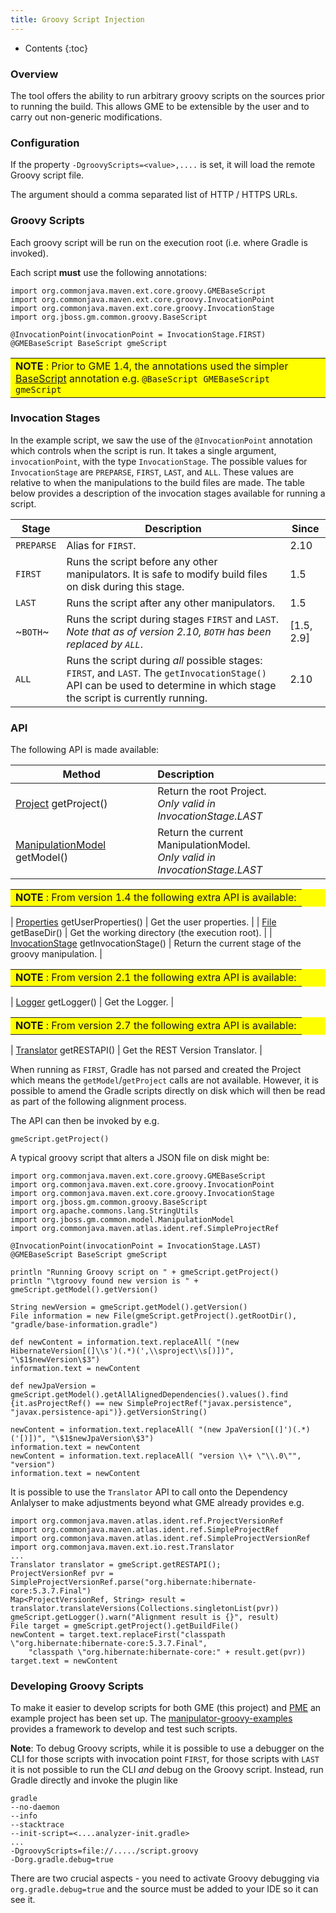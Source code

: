 ```yaml
---
title: Groovy Script Injection
---
```


* Contents
{:toc}

### Overview

The tool offers the ability to run arbitrary groovy scripts on the sources prior to running the build. This allows GME to be extensible by the user and to carry out non-generic modifications.


### Configuration

If the property `-DgroovyScripts=<value>,....` is set, it will load the remote Groovy script file.

The argument should a comma separated list of HTTP / HTTPS URLs.


### Groovy Scripts

Each groovy script will be run on the execution root (i.e. where Gradle is invoked).

Each script <b>must</b> use the following annotations:

```
import org.commonjava.maven.ext.core.groovy.GMEBaseScript
import org.commonjava.maven.ext.core.groovy.InvocationPoint
import org.commonjava.maven.ext.core.groovy.InvocationStage
import org.jboss.gm.common.groovy.BaseScript

@InvocationPoint(invocationPoint = InvocationStage.FIRST)
@GMEBaseScript BaseScript gmeScript

```

<table bgcolor="#ffff00">
<tr>
<td>
    <b>NOTE</b> : Prior to GME 1.4, the annotations used the simpler <a href="http://docs.groovy-lang.org/latest/html/gapi/groovy/transform/BaseScript.html">BaseScript</a> annotation e.g. <code>@BaseScript GMEBaseScript gmeScript</code>
</td>
</tr>
</table>

### Invocation Stages

In the example script, we saw the use of the `@InvocationPoint` annotation which controls when the script is run. It
takes a single argument, `invocationPoint`, with the type `InvocationStage`. The possible values for `InvocationStage`
are `PREPARSE`, `FIRST`, `LAST`, and `ALL`. These values are relative to when the manipulations to the build files are
made. The table below provides a description of the invocation stages available for running a script.

| Stage      | Description                                                                                                                                                                              | Since      |
|------------|------------------------------------------------------------------------------------------------------------------------------------------------------------------------------------------|------------|
| `PREPARSE` | Alias for `FIRST`.                                                                                                                                                                       | 2.10       |
| `FIRST`    | Runs the script before any other manipulators. It is safe to modify build files on disk during this stage.                                                                               | 1.5        |
| `LAST`     | Runs the script after any other manipulators.                                                                                                                                            | 1.5        |
| ~`BOTH`~   | Runs the script during stages `FIRST` and `LAST`. _Note that as of version 2.10, `BOTH` has been replaced by `ALL`_.                                                                     | [1.5, 2.9] |
| `ALL`      | Runs the script during _all_ possible stages: `FIRST`, and `LAST`.  The `getInvocationStage()` API can be used to determine in which stage the script is currently running.              | 2.10       |

### API

The following API is made available:


| Method | Description |
| -------|:------------|
| [Project](https://docs.gradle.org/current/javadoc/org/gradle/api/Project.html) getProject() | Return the root Project. <br/><i>Only valid in InvocationStage.LAST</i> |
| [ManipulationModel](https://github.com/project-ncl/gradle-manipulator/blob/master/common/src/main/java/org/jboss/gm/common/model/ManipulationModel.java) getModel() | Return the current ManipulationModel. <br/><i>Only valid in InvocationStage.LAST</i> |

<table bgcolor="#ffff00">
<tr>
<td>
    <b>NOTE</b> : From version 1.4 the following extra API is available:
</td>
</tr>
</table>

| [Properties](https://docs.oracle.com/javase/7/docs/api/java/util/Properties.html) getUserProperties() | Get the user properties. |
| [File](https://docs.oracle.com/javase/7/docs/api/java/io/File.html) getBaseDir() | Get the working directory (the execution root). |
| [InvocationStage](https://github.com/release-engineering/pom-manipulation-ext/blob/master/core/src/main/java/org/commonjava/maven/ext/core/groovy/InvocationStage.java) getInvocationStage() | Return the current stage of the groovy manipulation. |

<table bgcolor="#ffff00">
<tr>
<td>
    <b>NOTE</b> : From version 2.1 the following extra API is available:
</td>
</tr>
</table>

| [Logger](https://www.javadoc.io/doc/org.slf4j/slf4j-api/1.7.30/org/slf4j/Logger.html) getLogger() | Get the Logger. |

<table bgcolor="#ffff00">
<tr>
<td>
    <b>NOTE</b> : From version 2.7 the following extra API is available:
</td>
</tr>
</table>

| [Translator](https://www.javadoc.io/doc/org.commonjava.maven.ext/pom-manipulation-io/latest/org/commonjava/maven/ext/io/rest/Translator.html) getRESTAPI() | Get the REST Version Translator. |


When running as `FIRST`, Gradle has not parsed and created the Project which means the `getModel`/`getProject` calls are not available. However, it is possible to amend the Gradle scripts directly on disk which will then be read as part of the following alignment process.

The API can then be invoked by e.g.

    gmeScript.getProject()

A typical groovy script that alters a JSON file on disk might be:

    import org.commonjava.maven.ext.core.groovy.GMEBaseScript
    import org.commonjava.maven.ext.core.groovy.InvocationPoint
    import org.commonjava.maven.ext.core.groovy.InvocationStage
    import org.jboss.gm.common.groovy.BaseScript
    import org.apache.commons.lang.StringUtils
    import org.jboss.gm.common.model.ManipulationModel
    import org.commonjava.maven.atlas.ident.ref.SimpleProjectRef

    @InvocationPoint(invocationPoint = InvocationStage.LAST)
    @GMEBaseScript BaseScript gmeScript

    println "Running Groovy script on " + gmeScript.getProject()
    println "\tgroovy found new version is " + gmeScript.getModel().getVersion()

    String newVersion = gmeScript.getModel().getVersion()
    File information = new File(gmeScript.getProject().getRootDir(), "gradle/base-information.gradle")

    def newContent = information.text.replaceAll( "(new HibernateVersion[(]\\s')(.*)(',\\sproject\\s[)])", "\$1$newVersion\$3")
    information.text = newContent

    def newJpaVersion = gmeScript.getModel().getAllAlignedDependencies().values().find {it.asProjectRef() == new SimpleProjectRef("javax.persistence", "javax.persistence-api")}.getVersionString()

    newContent = information.text.replaceAll( "(new JpaVersion[(]')(.*)('[)])", "\$1$newJpaVersion\$3")
    information.text = newContent
    newContent = information.text.replaceAll( "version \\+ \"\\.0\"", "version")
    information.text = newContent


It is possible to use the `Translator` API to call onto the Dependency Anlalyser to make adjustments beyond what GME already provides e.g.

    import org.commonjava.maven.atlas.ident.ref.ProjectVersionRef
    import org.commonjava.maven.atlas.ident.ref.SimpleProjectRef
    import org.commonjava.maven.atlas.ident.ref.SimpleProjectVersionRef
    import org.commonjava.maven.ext.io.rest.Translator
    ...
    Translator translator = gmeScript.getRESTAPI();
    ProjectVersionRef pvr = SimpleProjectVersionRef.parse("org.hibernate:hibernate-core:5.3.7.Final")
    Map<ProjectVersionRef, String> result = translator.translateVersions(Collections.singletonList(pvr))
    gmeScript.getLogger().warn("Alignment result is {}", result)
    File target = gmeScript.getProject().getBuildFile()
    newContent = target.text.replaceFirst("classpath \"org.hibernate:hibernate-core:5.3.7.Final",
        "classpath \"org.hibernate:hibernate-core:" + result.get(pvr))
    target.text = newContent


### Developing Groovy Scripts

To make it easier to develop scripts for both GME (this project) and [PME](https://github.com/release-engineering/pom-manipulation-ext) an example project has been set up. The [manipulator-groovy-examples](https://github.com/project-ncl/manipulator-groovy-examples) provides a framework to develop and test such scripts.

**Note**: To debug Groovy scripts, while it is possible to use a debugger on the CLI for those scripts with invocation point `FIRST`, for those scripts with `LAST` it is not possible to run the CLI _and_ debug on the Groovy script. Instead, run Gradle directly and invoke the plugin like

    gradle
    --no-daemon
    --info
    --stacktrace
    --init-script=<....analyzer-init.gradle>
    ...
    -DgroovyScripts=file://...../script.groovy
    -Dorg.gradle.debug=true

There are two crucial aspects - you need to activate Groovy debugging via `org.gradle.debug=true` and the source must be added to your IDE so it can see it.
